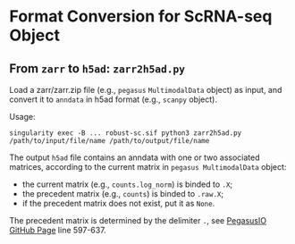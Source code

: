 # Format Conversion for ScRNA-seq Object

## From `zarr` to `h5ad`: `zarr2h5ad.py`

Load a zarr/zarr.zip file (e.g., `pegasus` `MultimodalData` object) as input, and convert it to `anndata` in h5ad format (e.g., `scanpy` object).

Usage:
```
singularity exec -B ... robust-sc.sif python3 zarr2h5ad.py /path/to/input/file/name /path/to/output/file/name
```

The output `h5ad` file contains an anndata with one or two associated matrices, according to the current matrix in `pegasus MultimodalData` object:
- the current matrix (e.g., `counts.log_norm`) is binded to `.X`;
- the precedent matrix (e.g., `counts`) is binded to `.raw.X`;
- if the precedent matrix does not exist, put it as `None`.

The precedent matrix is determined by the delimiter `.`, see [PegasusIO GitHub Page](https://github.com/lilab-bcb/pegasusio/blob/master/pegasusio/unimodal_data.py) line 597-637.
